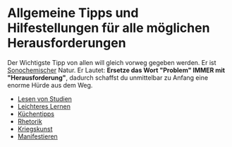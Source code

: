 # Allgemeine Tipps und Hilfestellungen für alle möglichen Herausforderungen


Der Wichtigste Tipp von allen will gleich vorweg gegeben werden. Er ist [Sonochemischer](../../Sonochemie/Sonochemie.md) Natur. Er Lautet:
**Ersetze das Wort "Problem" IMMER mit "Herausforderung"**, dadurch schaffst du unmittelbar zu Anfang eine enorme Hürde aus dem Weg.

- [Lesen von Studien](Lesen%20von%20Studien.md)
- [Leichteres Lernen](Leichteres%20Lernen.md)
- [Küchentipps](Küchentipps.md)
- [Rhetorik](Rhetorik/Rhetorik.md)
- [Kriegskunst](Kriegskunst/Kriegskunst.md)
- [Manifestieren](__Attatchments/Einfaches%20Manifestieren%20E-Book.pdf)